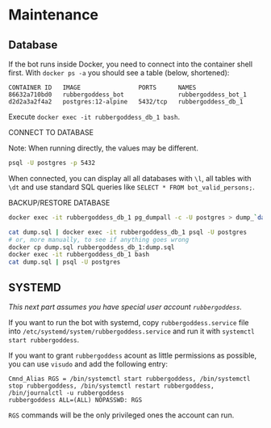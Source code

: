 # Maintenance
## Database

If the bot runs inside Docker, you need to connect into the container shell first. 
With `docker ps -a` you should see a table (below, shortened):

```
CONTAINER ID   IMAGE                PORTS      NAMES
86632a710bd0   rubbergoddess_bot               rubbergoddess_bot_1
d2d2a3a2f4a2   postgres:12-alpine   5432/tcp   rubbergoddess_db_1
```

Execute `docker exec -it rubbergoddess_db_1 bash`.

CONNECT TO DATABASE

Note: When running directly, the values may be different.

```bash
psql -U postgres -p 5432
```

When connected, you can display all all databases with `\l`, all tables with `\dt` and use standard 
SQL queries like `SELECT * FROM bot_valid_persons;`.

BACKUP/RESTORE DATABASE

```bash
docker exec -it rubbergoddess_db_1 pg_dumpall -c -U postgres > dump_`date +%Y-%m-%d"_"%H-%M-%S`.sql
```

```bash
cat dump.sql | docker exec -it rubbergoddess_db_1 psql -U postgres
# or, more manually, to see if anything goes wrong
docker cp dump.sql rubbergoddess_db_1:dump.sql
docker exec -it rubbergoddess_db_1 bash
cat dump.sql | psql -U postgres
```


## SYSTEMD
_This next part assumes you have special user account `rubbergoddess`._

If you want to run the bot with systemd, copy `rubbergoddess.service` file into 
`/etc/systemd/system/rubbergoddess.service` and run it with 
`systemctl start rubbergoddess`.

If you want to grant `rubbergoddess` acount as little permissions as possible, 
you can use `visudo` and add the following entry:

```
Cmnd_Alias RGS = /bin/systemctl start rubbergoddess, /bin/systemctl stop rubbergoddess, /bin/systemctl restart rubbergoddess, /bin/journalctl -u rubbergoddess
rubbergoddess ALL=(ALL) NOPASSWD: RGS
```

`RGS` commands will be the only privileged ones the account can run.


